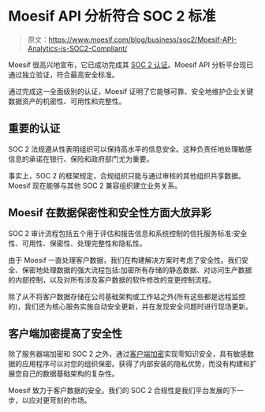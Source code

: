 # Moesif API 分析符合 SOC 2 标准

> 原文：<https://www.moesif.com/blog/business/soc2/Moesif-API-Analytics-is-SOC2-Compliant/>

Moesif 很高兴地宣布，它已成功完成其 [SOC 2 认证](https://us.aicpa.org/interestareas/frc/assuranceadvisoryservices/aicpasoc2report.html)。Moesif API 分析平台现已通过独立验证，符合最高安全标准。

通过完成这一全面级别的认证，Moesif 证明了它能够可靠、安全地维护企业关键数据资产的机密性、可用性和完整性。

## 重要的认证

SOC 2 法规遵从性表明组织可以保持高水平的信息安全。这种负责任地处理敏感信息的承诺在银行、保险和政府部门尤为重要。

事实上，SOC 2 的框架规定，合规组织只能与通过审核的其他组织共享数据。Moesif 现在能够与其他 SOC 2 兼容组织建立业务关系。

## Moesif 在数据保密性和安全性方面大放异彩

SOC 2 审计流程包括五个用于评估和报告信息和系统控制的信托服务标准:安全性、可用性、保密性、处理完整性和隐私性。

由于 Moesif 一直处理客户数据，我们在构建解决方案时考虑了安全性。我们安全、保密地处理数据的强大流程包括:加密所有存储的静态数据、对访问生产数据的内部控制，以及对所有涉及客户数据的软件修改的变更控制流程。

除了从不将客户数据存储在公司基础架构或工作站之外(所有这些都是远程监控的)，我们还为核心服务实施自动安全更新，并在发现安全问题时进行现场更新。

## 客户端加密提高了安全性

除了服务器端加密和 SOC 2 之外，通过[客户端加密](https://www.moesif.com/docs/platform/secure-proxy/)实现零知识安全，具有敏感数据的应用程序可以对您的组织保密。获得了内部安装的隐私优势，而没有构建和扩展您自己的数据基础架构的复杂性。

Moesif 致力于客户数据的安全。我们的 SOC 2 合规性是我们平台发展的下一步，以应对更苛刻的市场。
